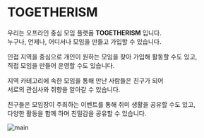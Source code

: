 # TOGETHERISM

우리는 오프라인 중심 모임 플랫폼 __TOGETHERISM__ 입니다.   
누구나, 언제나, 어디서나 모임을 만들고 가입할 수 있습니다.   

인접 지역을 중심으로 개인이 원하는 모임을 찾아 가입해 활동할 수도 있고,   
직접 모임을 만들어 운영할 수도 있습니다.   

지역 카테고리에 속한 모임을 통해 만난 사람들은 친구가 되어   
서로의 관심사와 취향을 알아갈 수 있습니다.   

친구들은 모임장이 주최하는 이벤트를 통해 취미 생활을 공유할 수도 있고,   
다양한 활동을 함께 하며 친밀감을 공유할 수 있습니다.    
   
   
   
![main](https://user-images.githubusercontent.com/107862598/206903095-c6242d42-6d5a-4821-b547-3c71cce7be5d.png)
